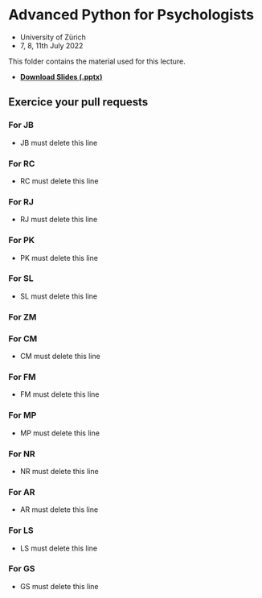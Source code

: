 # Advanced Python for Psychologists

- University of Zürich
- 7, 8, 11th July 2022

This folder contains the material used for this lecture.

- [**Download Slides (.pptx)**](https://github.com/DominiqueMakowski/teaching/raw/master/Python/2022_Zurich/AdvancedPython_2022.pptx)

## Exercice your pull requests

### For JB

- JB must delete this line

### For RC

- RC must delete this line

### For RJ

- RJ must delete this line

### For PK

- PK must delete this line

### For SL

- SL must delete this line

### For ZM


### For CM

- CM must delete this line

### For FM

- FM must delete this line

### For MP

- MP must delete this line

### For NR

- NR must delete this line

### For AR

- AR must delete this line

### For LS

- LS must delete this line

### For GS

- GS must delete this line


